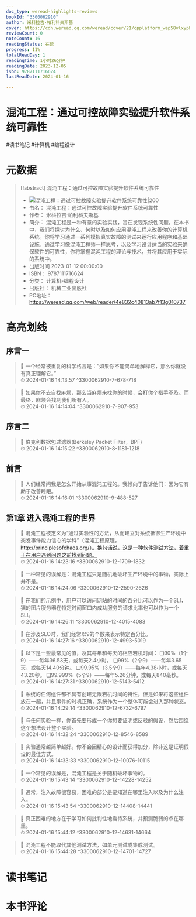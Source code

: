 ```yaml
---
doc_type: weread-highlights-reviews
bookId: "3300062910"
author: 米科拉吉·帕利科夫斯基
cover: https://cdn.weread.qq.com/weread/cover/21/cpplatform_wep58vlxyph6i1xcoxwif4/t7_cpplatform_wep58vlxyph6i1xcoxwif41688090284.jpg
reviewCount: 0
noteCount: 16
readingStatus: 在读
progress: 11%
totalReadDay: 1
readingTime: 1小时26分钟
readingDate: 2023-12-05
isbn: 9787111716624
lastReadDate: 2024-01-16

---
```


# 混沌工程：通过可控故障实验提升软件系统可靠性


#读书笔记 #计算机 #编程设计

# 元数据
> [!abstract] 混沌工程：通过可控故障实验提升软件系统可靠性
> - ![ 混沌工程：通过可控故障实验提升软件系统可靠性|200](https://cdn.weread.qq.com/weread/cover/21/cpplatform_wep58vlxyph6i1xcoxwif4/t7_cpplatform_wep58vlxyph6i1xcoxwif41688090284.jpg)
> - 书名： 混沌工程：通过可控故障实验提升软件系统可靠性
> - 作者： 米科拉吉·帕利科夫斯基
> - 简介： 混沌工程是一种有意的实验实践，旨在发现系统性问题。在本书中，我们将探讨为什么、何时以及如何应用混沌工程来改善你的计算机系统。你将学习通过一系列模拟真实故障的测试来运行应用程序和基础设施。通过学习像混沌工程师一样思考，以及学习设计适当的实验来确保软件的可靠性，你将掌握混沌工程的理论与技术，并将其应用于实际的系统中。
> - 出版时间 2023-01-12 00:00:00
> - ISBN： 9787111716624
> - 分类： 计算机-编程设计
> - 出版社： 机械工业出版社
> - PC地址：https://weread.qq.com/web/reader/4e832c40813ab7f13g010737

# 高亮划线


## 序言一

> 📌 一个经常被重复的科学格言是：“如果你不能简单地解释它，那么你就没有真正理解它。”  
> ⏱ 2024-01-16 14:13:57 ^3300062910-7-678-718

> 📌 如果你不去自找麻烦，那么当麻烦来找你的时候，会打你个措手不及。而最终，麻烦会找到我们所有人。  
> ⏱ 2024-01-16 14:14:04 ^3300062910-7-907-953

## 序言二

> 📌 伯克利数据包过滤器(Berkeley Packet Filter，BPF)  
> ⏱ 2024-01-16 14:15:22 ^3300062910-8-1181-1218

## 前言

> 📌 人们经常问我是怎么开始从事混沌工程的。我倾向于告诉他们：因为它有助于改善睡眠。  
> ⏱ 2024-01-16 14:16:01 ^3300062910-9-488-527

## 第1章 进入混沌工程的世界

> 📌 混沌工程被定义为“通过实验性的方法，从而建立对系统抵御生产环境中突发事件能力信心的学科”（混沌工程原理，http://principlesofchaos.org/）。换句话说，这是一种软件测试方法，着重于在用户遇到问题之前找到问题。  
> ⏱ 2024-01-16 14:23:16 ^3300062910-12-1709-1832

> 📌 一种常见的误解是：混沌工程只是随机地破坏生产环境中的事物，实际上并不是。  
> ⏱ 2024-01-16 14:24:06 ^3300062910-12-2590-2626

> 📌 在我们的示例中，用户可以访问网站的时间的百分比可以作为一个SLI，猫的图片服务器在特定时间窗口内成功服务的请求比率也可以作为一个SLI。  
> ⏱ 2024-01-16 14:26:11 ^3300062910-12-4015-4083

> 📌 在涉及SLO时，我们经常以9的个数来表示特定百分比。  
> ⏱ 2024-01-16 14:27:16 ^3300062910-12-4993-5019

> 📌 以下是一些最常见的值，及其每年和每天的相应宕机时间：
❑90%（1个9）——每年36.53天，或每天2.4小时。
❑99%（2个9）——每年3.65天，或每天14.40分钟。
❑99.95%（3.5个9）——每年4.38小时，或每天43.20秒。
❑99.999%（5个9）——每年5.26分钟，或每天840毫秒。  
> ⏱ 2024-01-16 14:27:31 ^3300062910-12-5143-5412

> 📌 系统的任何组件都不具有创建无限宕机时间的特性，但是如果将这些组件放在一起，并且事件的时机正确，系统作为一个整体可能会进入那种状态。  
> ⏱ 2024-01-16 14:29:14 ^3300062910-12-6732-6797

> 📌 与任何实验一样，你首先要形成一个你想要证明或反驳的假设，然后围绕这个想法设计整个实验。  
> ⏱ 2024-01-16 14:32:24 ^3300062910-12-8546-8589

> 📌 实验通常越简单越好。你不会因精心的设计而获得加分，除非这是证明假设的最佳方式。  
> ⏱ 2024-01-16 14:33:33 ^3300062910-12-10076-10115

> 📌 一个常见的误解是，混沌工程是关于随机破坏事物的。  
> ⏱ 2024-01-16 15:43:14 ^3300062910-12-14228-14252

> 📌 通常，注入故障很容易，困难的部分是要知道在哪里注入以及为什么注入。  
> ⏱ 2024-01-16 15:43:54 ^3300062910-12-14408-14441

> 📌 真正困难的地方在于学习如何批判性地看待系统，并预测脆弱的点在哪里。  
> ⏱ 2024-01-16 15:44:12 ^3300062910-12-14631-14664

> 📌 混沌工程不能取代其他测试方法，如单元测试或集成测试。  
> ⏱ 2024-01-16 15:44:28 ^3300062910-12-14701-14727



# 读书笔记




# 本书评论

